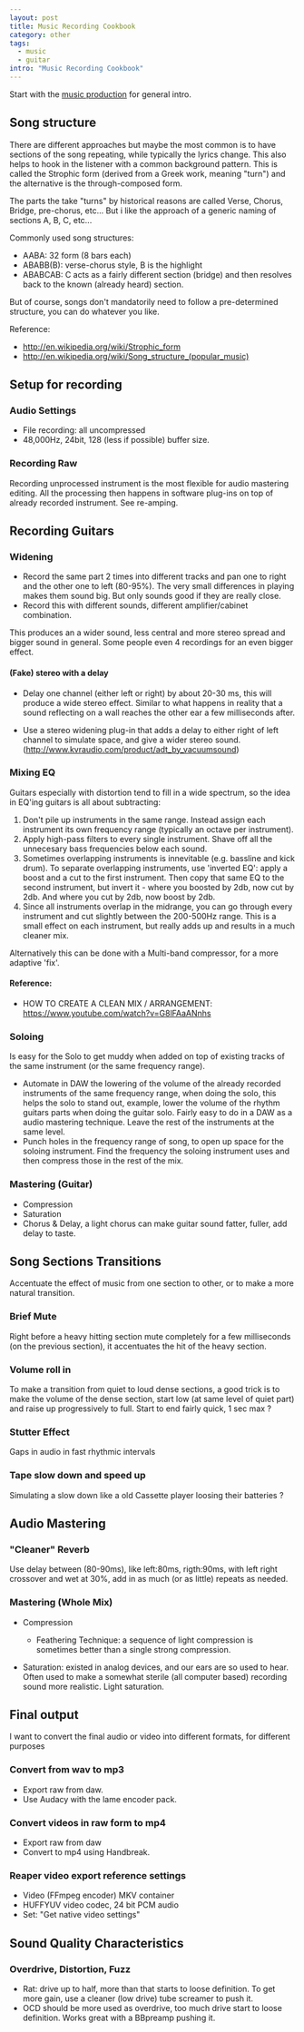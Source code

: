 ```yaml
---
layout: post
title: Music Recording Cookbook
category: other
tags:
  - music
  - guitar
intro: "Music Recording Cookbook"
---
```


Start with the [music production](http://al3xandr3.github.io/music-production.html) for general intro.

## Song structure

There are different approaches but maybe the most common is to have sections of the song repeating, while typically the lyrics change. This also helps to hook in the listener with a common background pattern. This is called the Strophic form (derived from a Greek work, meaning "turn") and the alternative is the through-composed form.

The parts the take "turns" by historical reasons are called Verse, Chorus, Bridge, pre-chorus, etc... But i like the approach of a generic naming of sections A, B, C, etc...

Commonly used song structures:

- AABA: 32 form (8 bars each)
- ABABB(B): verse-chorus style, B is the highlight
- ABABCAB: C acts as a fairly different section (bridge) and then resolves back to the known (already heard) section.

But of course, songs don't mandatorily need to follow a pre-determined structure, you can do whatever you like.

Reference:

- http://en.wikipedia.org/wiki/Strophic_form
- http://en.wikipedia.org/wiki/Song_structure_(popular_music)



## Setup for recording

### Audio Settings

- File recording: all uncompressed
- 48,000Hz, 24bit, 128 (less if possible) buffer size.

### Recording Raw

Recording unprocessed instrument is the most flexible for audio mastering editing. All the processing then happens in software plug-ins on top of already recorded instrument.
See re-amping.



## Recording Guitars


### Widening

- Record the same part 2 times into different tracks and pan one to right and the other one to left (80-95%). The very small differences in playing makes them sound big. But only sounds good if they are really close.
- Record this with different sounds, different amplifier/cabinet combination.

This produces an a wider sound, less central and more stereo spread and bigger sound in general.
Some people even 4 recordings for an even bigger effect.


#### (Fake) stereo with a delay

- Delay one channel (either left or right) by about 20-30 ms, this will produce a wide stereo effect. Similar to what happens in reality that a sound reflecting on a wall  reaches the other ear a few milliseconds after.


- Use a stereo widening plug-in that adds a delay to either right of left channel to simulate space, and give a wider stereo sound. (http://www.kvraudio.com/product/adt_by_vacuumsound)


### Mixing EQ

Guitars especially with distortion tend to fill in a wide spectrum, so the idea in EQ'ing guitars is all about subtracting: 

1. Don't pile up instruments in the same range. Instead assign each instrument its own frequency range (typically an octave per instrument).
2. Apply high-pass filters to every single instrument. Shave off all the unnecesary bass frequencies below each sound.
3. Sometimes overlapping instruments is innevitable (e.g. bassline and kick drum). To separate overlapping instruments, use 'inverted EQ': apply a boost and a cut to the first instrument. Then copy that same EQ to the second instrument, but invert it - where you boosted by 2db, now cut by 2db. And where you cut by 2db, now boost by 2db.
4. Since all instruments overlap in the midrange, you can go through every instrument and cut slightly between the 200-500Hz range. This is a small effect on each instrument, but really adds up and results in a much cleaner mix.

Alternatively this can be done with a Multi-band compressor, for a more adaptive 'fix'.

#### Reference:

- HOW TO CREATE A CLEAN MIX / ARRANGEMENT: https://www.youtube.com/watch?v=G8lFAaANnhs


### Soloing

Is easy for the Solo to get muddy when added on top of existing tracks of the same instrument (or the same frequency range).

- Automate in DAW the lowering of the volume of the already recorded instruments of the same frequency range, when doing the solo, this helps the solo to stand out, example, lower the volume of the rhythm guitars parts when doing the guitar solo. Fairly easy to do in a DAW as a audio mastering technique. Leave the rest of the instruments at the same level.
- Punch holes in the frequency range of song, to open up space for the soloing instrument. Find the frequency the soloing instrument uses and then compress those in the rest of the mix.

### Mastering (Guitar)

- Compression
- Saturation
- Chorus & Delay, a light chorus can make guitar sound fatter, fuller, add delay to taste.



## Song Sections Transitions

Accentuate the effect of music from one section to other, or to make a more natural transition.

### Brief Mute

Right before a heavy hitting section mute completely for a few  milliseconds (on the previous section), it accentuates the hit of the heavy section.

### Volume roll in

To make a transition from quiet to loud dense sections, a good trick is to make the volume of the dense section, start low (at same level of quiet part) and raise up progressively to full. Start to end fairly quick, 1 sec max ?

### Stutter Effect

Gaps in audio in fast rhythmic intervals

### Tape slow down and speed up

Simulating a slow down like a old Cassette player loosing their batteries ?



## Audio Mastering

### "Cleaner" Reverb
Use delay between (80-90ms), like left:80ms, rigth:90ms, with left right crossover and wet at 30%, add in as much (or as little) repeats as needed.

### Mastering (Whole Mix)

- Compression
  - Feathering Technique: a sequence of light compression is sometimes better than a single strong compression.

- Saturation: existed in analog devices, and our ears are so used to hear. Often used to make a somewhat sterile (all computer based) recording sound more realistic. Light saturation.





## Final output
I want to convert the final audio or video into different formats, for different purposes

### Convert from wav to mp3

- Export raw from daw.
- Use Audacy with the lame encoder pack.

### Convert videos in raw form to mp4

- Export raw from daw
- Convert to mp4 using Handbreak.

### Reaper video export reference settings

- Video (FFmpeg encoder) MKV container
- HUFFYUV video codec, 24 bit PCM audio
- Set: "Get native video settings"

## Sound Quality Characteristics

### Overdrive, Distortion, Fuzz


- Rat: drive up to half, more than that starts to loose definition. To get more gain, use a cleaner (low drive) tube screamer to push it.
- OCD should be more used as overdrive, too much drive start to loose definition. Works great with a BBpreamp pushing it.
